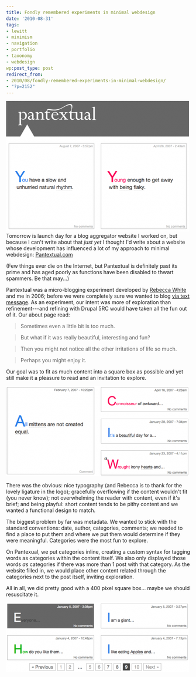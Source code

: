 ```yaml
---
title: Fondly remembered experiments in minimal webdesign
date: '2010-08-31'
tags:
- lewitt
- minimism
- navigation
- portfolio
- taxonomy
- webdesign
wp:post_type: post
redirect_from:
- 2010/08/fondly-remembered-experiments-in-minimal-webdesign/
- "?p=2152"
---
```


[ ![](/uploads/2010-08-31-Fondly-remembered-experiments-in-minimal-webdesign/pantextual-11-500x356.png "pantextual-1") ](/uploads/2010-08-31-Fondly-remembered-experiments-in-minimal-webdesign/pantextual-11.png)Tomorrow is launch day for a blog aggregator website I worked on, but because I can't write about that _just yet_ I thought I'd write about a website whose development has influenced a lot of my approach to minimal webdesign: [Pantextual.com](http://pantextual.com)

(Few things ever die on the Internet, but Pantextual is definitely past its prime and has aged poorly as functions have been disabled to thwart spammers. Be that may...)

Pantextual was a micro-blogging experiment developed by [Rebecca White](http://circuitous.org) and me in 2006; before we were completely sure we wanted to blog [via text message](http://twitter.com/pantextual). As an experiment, our intent was more of exploration than refinement---and refining with Drupal 5RC would have taken all the fun out of it. Our about page read:

> Sometimes even a little bit is too much.

> But what if it was really beautiful, interesting and fun?

> Then you might not notice all the other irritations of life so much.

> Perhaps you might enjoy it.

Our goal was to fit as much content into a square box as possible and yet still make it a pleasure to read and an invitation to explore.

[ ![](/uploads/2010-08-31-Fondly-remembered-experiments-in-minimal-webdesign/pantextual-2-500x245.png "pantextual-2") ](/uploads/2010-08-31-Fondly-remembered-experiments-in-minimal-webdesign/pantextual-2.png)

There was the obvious: nice typography (and Rebecca is to thank for the lovely ligature in the logo); gracefully overflowing if the content wouldn't fit (you never know); not overwhelming the reader with content, even if it's brief; and being playful: short content tends to be pithy content and we wanted a functional design to match.

The biggest problem by far was metadata. We wanted to stick with the standard conventions: date, author, categories, comments; we needed to find a place to put them and where we put them would determine if they were meaningful. Categories were the most fun to explore.

On Pantexual, we put categories inline, creating a custom syntax for tagging words as categories within the content itself. We also only displayed those words _as_ categories if there was more than 1 post with that category. As the website filled in, we would place other content related through the categories next to the post itself, inviting exploration.

All in all, we did pretty good with a 400 pixel square box... maybe we should resuscitate it.

[ ![](/uploads/2010-08-31-Fondly-remembered-experiments-in-minimal-webdesign/pantextual-31-500x190.png "pantextual-3") ](/uploads/2010-08-31-Fondly-remembered-experiments-in-minimal-webdesign/pantextual-31.png)
